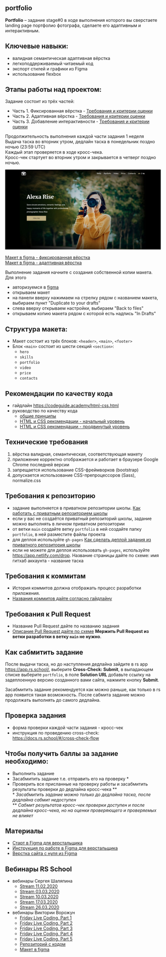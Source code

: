## portfolio

**Portfolio** – задание stage#0 в ходе выполнения которого вы сверстаете landing page портфолио фотографа, сделаете его адаптивным и интерактивным.

## Ключевые навыки:
- валидная семантическая адаптивная вёрстка
- легкоподдерживаемый читаемый код
- экспорт стилей и графики из Figma
- использование flexbox

## Этапы работы над проектом:
Задание состоит из трёх частей:
- Часть 1. Фиксированная вёрстка - [Требования и критерии оценки](portfolio-part1.md)
- Часть 2. Адаптивная вёрстка - [Требования и критерии оценки](portfolio-part2.md)
- Часть 3. Добавление интерактивности - [Требования и критерии оценки](portfolio-part3.md)

Продолжительность выполнения каждой части задания 1 неделя  
Выдача таска во вторник утром, дедлайн таска в понедельник поздно ночью (23:59 UTC)  
Каждый этап проверяется в ходе кросс-чека.  
Кросс-чек стартует во вторник утром и закрывается в четверг поздно ночью.

<kbd>![screenshot](images/demo-desktop.jpg)</kbd>

[Макет в figma - фиксированная вёрстка](https://www.figma.com/file/6yRTVMur4ijM1w5Fj1gDPl/Portfolio)  
[Макет в figma - адаптивная вёрстка](https://www.figma.com/file/YcEST7ugdfJ7d28jSNN2Oh/Portfolio-adaptive)

Выполнение задания начните с создания собственной копии макета. Для этого
- авторизуемся в [figma](https://www.figma.com/)
- открываем макет
- на панели вверху нажимаем на стрелку рядом с названием макета, выбираем пункт "Duplicate to your drafts"
- слева вверху открываем настройки, выбираем "Back to files"
- открываем копию макета рядом с которой есть надпись "In Drafts"

## Структура макета:
- Макет состоит из трёх блоков: `<header>`, `<main>`, `<footer>`
- Блок `<main>` состоит из шести секций `<section>`:
  - `hero`
  - `skills`
  - `portfolio`
  - `video`
  - `price`
  - `contacts`

## Рекомендации по качеству кода
- гайдлайн https://codeguide.academy/html-css.html
- руководство по качеству кода
  - [общие принципы](../../stage1/modules/clean-code/materials/generic-principles.md)
  - [HTML и CSS рекомендации - начальный уровень](../../stage1/modules/clean-code/materials/html-and-css.md)
  - [HTML и CSS рекомендации - продвинутый уровень](../../stage1/modules/clean-code/materials/html-and-css-extended.md)

## Технические требования
1. вёрстка валидная, семантическая, соответствующая макету
2. приложение корректно отображается и работает в браузере Google Chrome последней версии
3. запрещается использование CSS-фреймворков (bootstrap)
4. допускается использование CSS-препроцессоров (Sass), normalize.css

## Требования к репозиторию
- задание выполняется в приватном репозитории школы. [Как работать с приватным репозиторием школы](https://docs.rs.school/#/private-repository)
- если у вас не создаётся приватный репозиторий школы, задание можно выполнять в личном приватном репозитории
- от ветки `main` создайте ветку `portfolio` в ней создайте папку `portfolio`, в ней разместите файлы проекта
- для деплоя используйте `gh-pages` [Как сделать деплой задания из приватного репозитория школы](https://docs.rs.school/#/private-repository?id=Как-сделать-деплой-задания-из-приватного-репозитория-школы)
- если не можете для деплоя использовать `gh-pages`, используйте https://app.netlify.com/drop. Название страницы дайте по схеме: имя гитхаб аккаунта - название таска

## Требования к коммитам
- История коммитов должна отображать процесс разработки приложения.
- [Названия коммитов дайте согласно гайдлайну](https://docs.rs.school/#/git-convention)

## Требования к Pull Request
- Название Pull Request дайте по названию задания
- [Описание Pull Request дайте по схеме](https://docs.rs.school/#/pull-request-review-process?id=Требования-к-pull-request-pr)
  **Мержить Pull Request из ветки разработки в ветку `main` не нужно**.

## Как сабмитить задание
После выдачи таска, но до наступления дедлайна зайдите в rs app https://app.rs.school/, выберите **Cross-Check: Submit**, в выпадающем списке выберите `portfolio`, в поле **Solution URL** добавьте ссылку на задеплоенную версию созданного вами сайта, нажмите кнопку **Submit**.

Засабмитить задание рекомендуется как можно раньше, как только в rs app появится такая возможность. После сабмита задание можно продолжать выполнять до самого дедлайна.

## Проверка задания
- форма проверки каждой части задания - кросс-чек
- инструкция по проведению cross-check: https://docs.rs.school/#/cross-check-flow

## Чтобы получить баллы за задание необходимо: 
- Выполнить задание
- Засабмитить задание т.е. отправить его на проверку \*  
- Проверить все присланные на проверку работы и засабмитить результаты проверки до дедлайна кросс-чека \**  
\* *Засабмитить задание можно только до дедлайна таска, после дедлайна сабмит недоступен*  
\** *Сабмит результатов кросс-чек проверки доступен и после дедлайна кросс-чека, но на оценки проверяющего  и проверяемых не влияет*

## Материалы
- [Старт в Figma для верстальщика](https://htmlacademy.ru/blog/useful/figma)
- [Инструкция по работе в Figma для верстальщика](https://breezzly.ru/guides/start-v-figma-dlya-verstalshhika)
- [Верстка сайта с нуля из Figma](https://www.youtube.com/playlist?list=PL5_s7xdj2Vsw-bCx5nOZJMFIiHwRgok--)

## Вебинары RS School
- вебинары Сергея Шаляпина
  - [Stream 11.02.2020](https://youtu.be/UQavTWiTpnA)
  - [Stream 03.03.2020](https://youtu.be/PhRVJC0kBGE)
  - [Stream 10.03.2020](https://youtu.be/_5f0kznOM_A)
  - [Stream 17.03.2020](https://youtu.be/0M9Rz-wXYas)
  - [Stream 26.03.2020](https://youtu.be/fFDw7AH2OXo)
- вебинары Виктории Ворожун
  - [Friday Live Coding. Part 1](https://youtu.be/ZAde-IJAHzo)
  - [Friday Live Coding. Part 2](https://youtu.be/BJENQIX2e2o)
  - [Friday Live Coding. Part 3](https://youtu.be/fooyYgIuZe8)
  - [Friday Live Coding. Part 4](https://youtu.be/Qk2UGlFNKPE)
  - [Friday Live Coding. Part 5](https://youtu.be/ouZnGUefneQ)
  - [Репозиторий с кодом](https://github.com/ViktoriyaVorozhun/friday-live-coding/tree/develop)
  - [Макет в figma](https://www.figma.com/file/fw0GA18nmpVjTBzjtiEK2L/Friday_Live_Coding?node-id=0%3A1) 